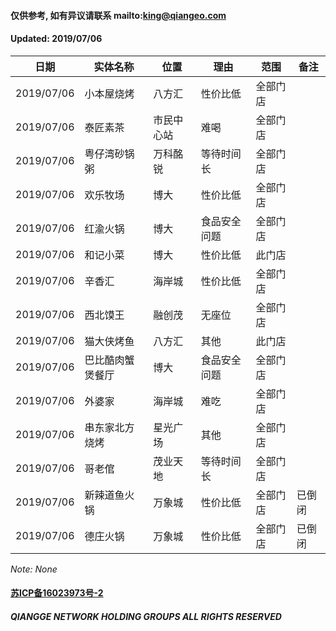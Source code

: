 #### 仅供参考, 如有异议请联系 mailto:king@qiangeo.com
#### Updated: 2019/07/06

日期 | 实体名称 | 位置 | 理由 | 范围 | 备注
------------ | ------------- | ------------- | ------------- | ------------- | -------------
2019/07/06 | 小本屋烧烤 | 八方汇 | 性价比低 | 全部门店 |
2019/07/06 | 泰匠素茶 | 市民中心站 | 难喝 | 全部门店 |
2019/07/06 | 粤仔湾砂锅粥 | 万科酩锐 | 等待时间长 | 全部门店 |
2019/07/06 | 欢乐牧场 | 博大 | 性价比低 | 全部门店 |
2019/07/06 | 红渝火锅 | 博大 | 食品安全问题 | 全部门店 |
2019/07/06 | 和记小菜 | 博大 | 性价比低 | 此门店 |
2019/07/06 | 辛香汇 | 海岸城 | 性价比低 | 全部门店 |
2019/07/06 | 西北馍王 | 融创茂 |无座位 | 全部门店 |
2019/07/06 | 猫大侠烤鱼 | 八方汇 | 其他 | 此门店 |
2019/07/06 | 巴比酷肉蟹煲餐厅 | 博大 | 食品安全问题 | 全部门店 |
2019/07/06 | 外婆家 | 海岸城 | 难吃 | 全部门店 |
2019/07/06 | 串东家北方烧烤 | 星光广场 | 其他 | 全部门店 |
2019/07/06 | 哥老倌 | 茂业天地 | 等待时间长 | 全部门店 |
2019/07/06 | 新辣道鱼火锅 | 万象城 | 性价比低 | 全部门店 | 已倒闭
2019/07/06 | 德庄火锅 | 万象城 | 性价比低 | 全部门店 | 已倒闭

*Note: None*
#### [苏ICP备16023973号-2](http://beian.miit.gov.cn) 
##### QIANGGE NETWORK HOLDING GROUPS ALL RIGHTS RESERVED